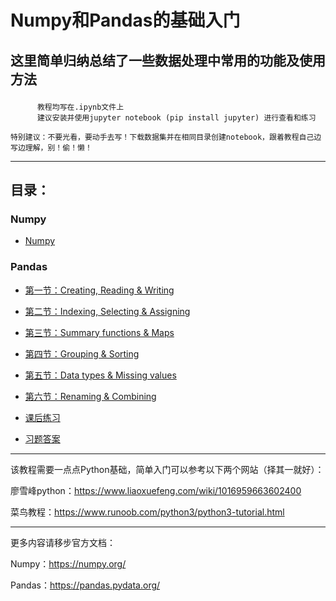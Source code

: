 # Numpy和Pandas的基础入门

## 这里简单归纳总结了一些数据处理中常用的功能及使用方法<p>
          教程均写在.ipynb文件上
          建议安装并使用jupyter notebook (pip install jupyter) 进行查看和练习
          
`特别建议：不要光看，要动手去写！下载数据集并在相同目录创建notebook，跟着教程自己边写边理解，别！偷！懒！`

----------------------------------------------------------------------------------------------------
## 目录：
### Numpy
* [Numpy](https://github.com/eieneul/numpy-pandas/blob/master/Numpy.ipynb)<p>
### Pandas
* [第一节：Creating, Reading & Writing](https://github.com/eieneul/numpy-pandas/blob/master/Pandas_01.ipynb)<p>
* [第二节：Indexing, Selecting & Assigning](https://github.com/eieneul/numpy-pandas/blob/master/Pandas_02.ipynb)<p>
* [第三节：Summary functions & Maps](https://github.com/eieneul/numpy-pandas/blob/master/Pandas_03.ipynb)<p>
* [第四节：Grouping & Sorting](https://github.com/eieneul/numpy-pandas/blob/master/Pandas_04.ipynb)<p>
* [第五节：Data types & Missing values](https://github.com/eieneul/numpy-pandas/blob/master/Pandas_05.ipynb)<p>
* [第六节：Renaming & Combining](https://github.com/eieneul/numpy-pandas/blob/master/Pandas_06.ipynb)<p>
* [课后练习](https://github.com/eieneul/numpy-pandas/tree/master/Pandas%20%E7%BB%83%E4%B9%A0%E9%A2%98)<p>
* [习题答案](https://github.com/eieneul/numpy-pandas/tree/master/Pandas%20%E4%B9%A0%E9%A2%98%E7%AD%94%E6%A1%88)<p>

          
----------------------------------------------------------------------------------------------------
该教程需要一点点Python基础，简单入门可以参考以下两个网站（择其一就好）：<p>
          廖雪峰python：https://www.liaoxuefeng.com/wiki/1016959663602400 <p>
          菜鸟教程：https://www.runoob.com/python3/python3-tutorial.html
                    
----------------------------------------------------------------------------------------------------

更多内容请移步官方文档：<p>
          Numpy：https://numpy.org/<p>
          Pandas：https://pandas.pydata.org/
